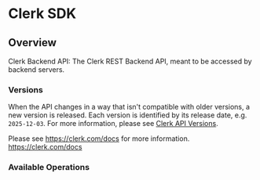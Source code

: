 # Clerk SDK

## Overview

Clerk Backend API: The Clerk REST Backend API, meant to be accessed by backend servers.

### Versions

When the API changes in a way that isn't compatible with older versions, a new version is released.
Each version is identified by its release date, e.g. `2025-12-03`. For more information, please see [Clerk API Versions](https://clerk.com/docs/versioning/available-versions).

Please see https://clerk.com/docs for more information.
<https://clerk.com/docs>

### Available Operations
